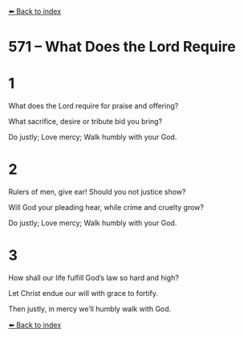 [⬅️ Back to index](../README.md)

# 571 – What Does the Lord Require





# 1

What does the Lord require for praise and offering?

What sacrifice, desire or tribute bid you bring?

Do justly; Love mercy; Walk humbly with your God.



# 2

Rulers of men, give ear! Should you not justice show?

Will God your pleading hear, while crime and cruelty grow?

Do justly; Love mercy; Walk humbly with your God.



# 3

How shall our life fulfill God’s law so hard and high?

Let Christ endue our will with grace to fortify.

Then justly, in mercy we’ll humbly walk with God.

[⬅️ Back to index](../README.md)
